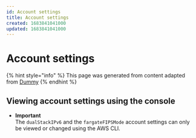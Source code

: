 ```yaml
---
id: Account settings
title: Account settings
created: 1683841041000
updated: 1683841041000
---
```

# Account settings
{% hint style="info" %}
This page was generated from content adapted from [Dummy](https://docs.aws.amazon.com/ec2/index.html)
{% endhint %}
## Viewing account settings using the console

- **Important**  
The `dualStackIPv6` and the `fargateFIPSMode` account settings can only be viewed or changed using the AWS CLI\.

